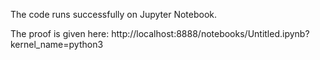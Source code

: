 The code runs successfully on Jupyter Notebook.

The proof is given here: 
http://localhost:8888/notebooks/Untitled.ipynb?kernel_name=python3

